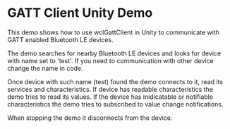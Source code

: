 # GATT Client Unity Demo
 This demo shows how to use wclGattClient in Unity to communicate with GATT enabled Bluetooth LE devices.
 
 The demo searches for nearby Bluetooth LE devices and looks for device with name set to 'test'. If you need to communication with other device change the name in code.
 
 Once device with such name (test) found the demo connects to it, read its services and characteristics. If device has readable characteristics the demo tries to read its values. If the device has inidicatable or notifiable characteristics the demo tries to subscribed to value change notifications.
 
 When stopping the demo it disconnects from the device.
